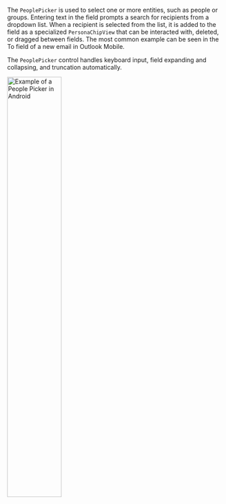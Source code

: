 The `PeoplePicker` is used to select one or more entities, such as people or groups. Entering text in the field prompts a search for recipients from a dropdown list. When a recipient is selected from the list, it is added to the field as a specialized `PersonaChipView` that can be interacted with, deleted, or dragged between fields. The most common example can be seen in the To field of a new email in Outlook Mobile.

The `PeoplePicker` control handles keyboard input, field expanding and collapsing, and truncation automatically.

<img src="https://static2.sharepointonline.com/files/fabric/fabric-website/images/controls/android/persona/peoplepickerview.png" alt="Example of a People Picker in Android" style="width: 50%;" />
